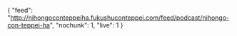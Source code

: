 {
    "feed": "http://nihongoconteppeiha.fukushuconteppei.com/feed/podcast/nihongo-con-teppei-ha",
    "nochunk": 1,
    "live": 1
}